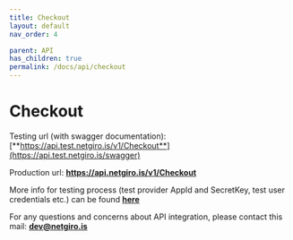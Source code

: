 ```yaml
---
title: Checkout
layout: default
nav_order: 4

parent: API
has_children: true
permalink: /docs/api/checkout
---
```


# Checkout

Testing url (with swagger documentation): [**https://api.test.netgiro.is/v1/Checkout**](https://api.test.netgiro.is/swagger)

Production url: **https://api.netgiro.is/v1/Checkout**

More info for testing process (test provider AppId and SecretKey, test user credentials etc.) can be found [**here**](/docs/testing)

For any questions and concerns about API integration, please contact this mail: **dev@netgiro.is**